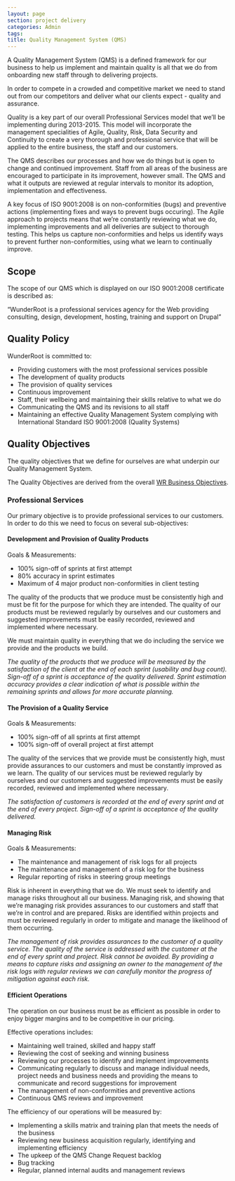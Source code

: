 ```yaml
---
layout: page
section: project delivery
categories: Admin
tags:
title: Quality Management System (QMS)
---
```


A Quality Management System (QMS) is a defined framework for our business to help us implement and maintain quality is all that we do from onboarding new staff through to delivering projects.

In order to compete in a crowded and competitive market we need to stand out from our competitors and deliver what our clients expect - quality and assurance.

Quality is a key part of our overall Professional Services model that we’ll be implementing during 2013-2015. This model will incorporate the management specialities of Agile, Quality, Risk, Data Security and Continuity to create a very thorough and professional service that will be applied to the entire business, the staff and our customers.

The QMS describes our processes and how we do things but is open to change and continued improvement. Staff from all areas of the business are encouraged to participate in its improvement, however small. The QMS and what it outputs are reviewed at regular intervals to monitor its adoption, implementation and effectiveness. 

A key focus of ISO 9001:2008 is on non-conformities (bugs) and preventive actions (implementing fixes and ways to prevent bugs occuring). The Agile approach to projects means that we’re constantly reviewing what we do, implementing improvements and all deliveries are subject to thorough testing. This helps us capture non-conformities and helps us identify ways to prevent further non-conformities, using what we learn to continually improve.

## Scope

The scope of our QMS which is displayed on our ISO 9001:2008 certificate is described as:

“WunderRoot is a professional services agency for the Web providing consulting, design, development, hosting, training and support on Drupal”

## Quality Policy

WunderRoot is committed to:

 - Providing customers with the most professional services possible
 - The development of quality products
 - The provision of quality services
 - Continuous improvement
 - Staff, their wellbeing and maintaining their skills relative to what we do
 - Communicating the QMS and its revisions to all staff
 - Maintaining an effective Quality Management System complying with International Standard ISO 9001:2008 (Quality Systems)

## Quality Objectives

The quality objectives that we define for ourselves are what underpin our Quality Management System. 

The Quality Objectives are derived from the overall <a href="https://docs.google.com/a/wunderkraut.com/document/d/1Ay8lLztddA6PnMlAb35sB0kcLFwQhsyPmwTMuSoPQDg/edit#heading=h.is55ytprmk06">WR Business Objectives</a>.

### Professional Services

Our primary objective is to provide professional services to our customers. In order to do this we need to focus on several sub-objectives:

#### Development and Provision of Quality Products

Goals & Measurements:
<ul>
	<li>100% sign-off of sprints at first attempt</li>
	<li>80% accuracy in sprint estimates</li>
	<li>Maximum of 4 major product non-conformities in client testing</li>
</ul>

The quality of the products that we produce must be consistently high and must be fit for the purpose for which they are intended. The quality of our products must be reviewed regularly by ourselves and our customers and suggested improvements must be easily recorded, reviewed and implemented where necessary.

We must maintain quality in everything that we do including the service we provide and the products we build. 

<i>The quality of the products that we produce will be measured by the satisfaction of the client at the end of each sprint (usability and bug count). Sign-off of a sprint is acceptance of the quality delivered. Sprint estimation accuracy provides a clear indication of what is possible within the remaining sprints and allows for more accurate planning.</i>

#### The Provision of a Quality Service

Goals & Measurements:
<ul>
	<li>100% sign-off of all sprints at first attempt</li>
	<li>100% sign-off of overall project at first attempt</li>
</ul>

The quality of the services that we provide must be consistently high, must provide assurances to our customers and must be constantly improved as we learn. The quality of our services must be reviewed regularly by ourselves and our customers and suggested improvements must be easily recorded, reviewed and implemented where necessary.

<i>The satisfaction of customers is recorded at the end of every sprint and at the end of every project. Sign-off of a sprint is acceptance of the quality delivered.</i>

#### Managing Risk

Goals & Measurements:
<ul>
	<li>The maintenance and management of risk logs for all projects</li>
	<li>The maintenance and management of a risk log for the business</li>
	<li>Regular reporting of risks in steering group meetings</li>
</ul>

Risk is inherent in everything that we do. We must seek to identify and manage risks throughout all our business. Managing risk, and showing that we’re managing risk provides assurances to our customers and staff that we’re in control and are prepared. Risks are identified within projects and must be reviewed regularly in order to mitigate and manage the likelihood of them occurring.

<i>The management of risk provides assurances to the customer of a quality service. The quality of the service is addressed with the customer at the end of every sprint and project. Risk cannot be avoided. By providing a means to capture risks and assigning an owner to the management of the risk logs with regular reviews we can carefully monitor the progress of mitigation against each risk.</i>

#### Efficient Operations

The operation on our business must be as efficient as possible in order to enjoy bigger margins and to be competitive in our pricing. 

Effective operations includes:

<ul>
	<li>Maintaining well trained, skilled and happy staff</li>
	<li>Reviewing the cost of seeking and winning business</li>
	<li>Reviewing our processes to identify and implement improvements</li>
	<li>Communicating regularly to discuss and manage individual needs, project needs and business needs and providing the means to communicate and record suggestions for improvement</li>
	<li>The management of non-conformities and preventive actions</li>
	<li>Continuous QMS reviews and improvement</li>
</ul>

The efficiency of our operations will be measured by:

<ul>
	<li>Implementing a skills matrix and training plan that meets the needs of the business</li>
	<li>Reviewing new business acquisition regularly, identifying and implementing efficiency</li>
	<li>The upkeep of the QMS Change Request backlog</li>
	<li>Bug tracking</li>
	<li>Regular, planned internal audits and management reviews</li>
</ul>
